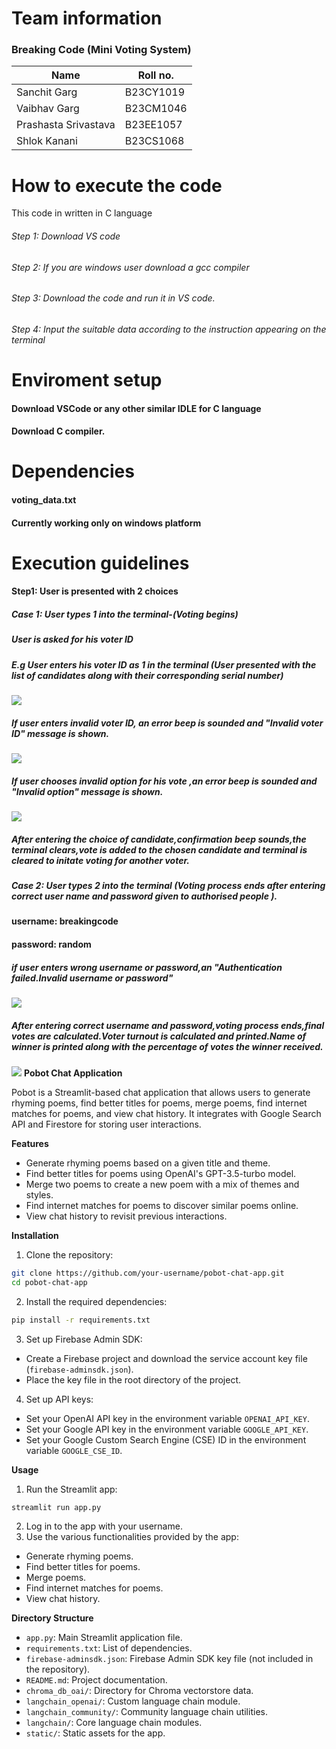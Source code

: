 # Team information 
###  Breaking Code (Mini Voting System)
|Name|Roll no.|
|-------|-------|
|Sanchit Garg|B23CY1019|
|Vaibhav Garg|B23CM1046|
|Prashasta Srivastava|B23EE1057|
|Shlok Kanani|B23CS1068|
# How to execute the code 
This code in written in C language
###### Step 1: Download VS code
###### Step 2: If you are windows user download a gcc compiler
###### Step 3: Download the code and run it in VS code.
###### Step 4: Input the suitable data according to the instruction appearing on the terminal
# Enviroment setup
#### Download VSCode or any other similar IDLE for C language
#### Download C compiler.

# Dependencies
#### voting_data.txt
#### Currently working only on windows platform

# Execution guidelines
#### Step1: User is presented with 2 choices
##### Case 1: User types 1 into the terminal-(Voting begins)

##### User is asked for his voter ID
##### E.g User enters his voter ID as 1 in the terminal (User presented with the list of candidates along with their corresponding serial number)
![](screenshots/3dec,jpg.jpg)
##### If user enters invalid voter ID, an error beep is sounded and "Invalid voter ID" message is shown.
![](screenshots/3dec.png)
##### If user chooses invalid option for his vote ,an error beep is sounded and "Invalid option" message is shown.
![](screenshots/3dec2.png)
##### After entering the choice of candidate,confirmation beep sounds,the terminal clears,vote is added to the chosen candidate and terminal is cleared to initate voting for another voter.

##### Case 2: User types 2 into the terminal (Voting process ends after entering correct user name and password given to authorised people ).
#### username: breakingcode
#### password: random
##### if user enters wrong username or password,an "Authentication failed.Invalid username or password"
![](screenshots/3dec3.png)
##### After entering correct username and password,voting process ends,final votes are calculated.Voter turnout is calculated and printed.Name of winner is printed along with the percentage of votes the winner received.
![](screenshots/3dec4.png)
**Pobot Chat Application**

Pobot is a Streamlit-based chat application that allows users to generate rhyming poems, find better titles for poems, merge poems, find internet matches for poems, and view chat history. It integrates with Google Search API and Firestore for storing user interactions.

**Features**

*   Generate rhyming poems based on a given title and theme.
*   Find better titles for poems using OpenAI's GPT-3.5-turbo model.
*   Merge two poems to create a new poem with a mix of themes and styles.
*   Find internet matches for poems to discover similar poems online.
*   View chat history to revisit previous interactions.

**Installation**

1.  Clone the repository:

   ```bash
   git clone https://github.com/your-username/pobot-chat-app.git
   cd pobot-chat-app
   ```

2.  Install the required dependencies:

   ```bash
   pip install -r requirements.txt
   ```

3.  Set up Firebase Admin SDK:
   *   Create a Firebase project and download the service account key file (`firebase-adminsdk.json`).
   *   Place the key file in the root directory of the project.

4.  Set up API keys:
   *   Set your OpenAI API key in the environment variable `OPENAI_API_KEY`.
   *   Set your Google API key in the environment variable `GOOGLE_API_KEY`.
   *   Set your Google Custom Search Engine (CSE) ID in the environment variable `GOOGLE_CSE_ID`.

**Usage**

1.  Run the Streamlit app:

   ```bash
   streamlit run app.py
   ```

2.  Log in to the app with your username.
3.  Use the various functionalities provided by the app:
   *   Generate rhyming poems.
   *   Find better titles for poems.
   *   Merge poems.
   *   Find internet matches for poems.
   *   View chat history.

**Directory Structure**

*   `app.py`: Main Streamlit application file.
*   `requirements.txt`: List of dependencies.
*   `firebase-adminsdk.json`: Firebase Admin SDK key file (not included in the repository).
*   `README.md`: Project documentation.
*   `chroma_db_oai/`: Directory for Chroma vectorstore data.
*   `langchain_openai/`: Custom language chain module.
*   `langchain_community/`: Community language chain utilities.
*   `langchain/`: Core language chain modules.
*   `static/`: Static assets for the app.
